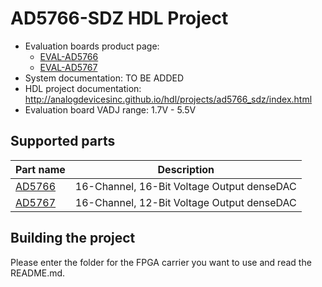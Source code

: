 # AD5766-SDZ HDL Project
 
- Evaluation boards product page:
  - [EVAL-AD5766](https://www.analog.com/eval-ad5766)
  - [EVAL-AD5767](https://www.analog.com/eval-ad5767)
- System documentation: TO BE ADDED
- HDL project documentation: http://analogdevicesinc.github.io/hdl/projects/ad5766_sdz/index.html
- Evaluation board VADJ range: 1.7V - 5.5V
 
## Supported parts

| Part name                               | Description                                      |
|-----------------------------------------|--------------------------------------------------|
| [AD5766](https://www.analog.com/ad5766) | 16-Channel, 16-Bit Voltage Output denseDAC |
| [AD5767](https://www.analog.com/ad5767) | 16-Channel, 12-Bit Voltage Output denseDAC |

## Building the project

Please enter the folder for the FPGA carrier you want to use and read the README.md.
